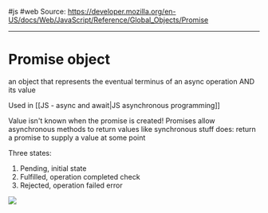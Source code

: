 #js #web
Source: https://developer.mozilla.org/en-US/docs/Web/JavaScript/Reference/Global_Objects/Promise


---
# Promise object

an object that represents the eventual terminus of an async operation AND its value

Used in [[JS - async and await|JS asynchronous programming]]

Value isn't known when the promise is created! Promises allow asynchronous methods to return values like synchronous stuff does: return a promise to supply a value at some point

Three states:
1. Pending, initial state
2. Fulfilled, operation completed check
3. Rejected, operation failed error
 
![](https://developer.mozilla.org/en-US/docs/Web/JavaScript/Reference/Global_Objects/Promise/promises.png)